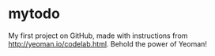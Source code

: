 # mytodo
My first project on GitHub, made with instructions from http://yeoman.io/codelab.html. Behold the power of Yeoman!

